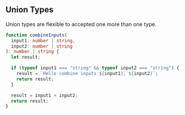 ## Union Types

Union types are flexible to accepted one more than one type.

```ts
function combineInputs(
  input1: number | string,
  input2: number | string
): number | string {
  let result;

  if (typeof input1 === "string" && typeof input2 === "string") {
    result = `Hello combine inputs ${input1}, ${input2}`;
    return result;
  }

  result = input1 + input2;
  return result;
}
```
